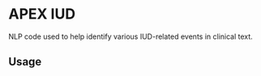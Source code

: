 # APEX IUD

NLP code used to help identify various IUD-related events in clinical text.

## Usage


